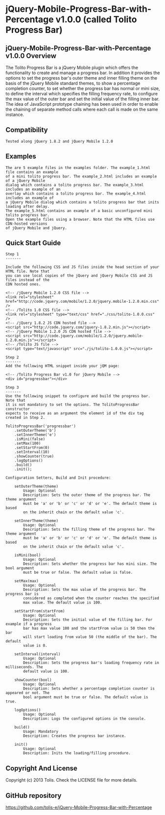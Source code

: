 jQuery-Mobile-Progress-Bar-with-Percentage v1.0.0 (called Tolito Progress Bar)
=========================================================

jQuery-Mobile-Progress-Bar-with-Percentage v1.0.0 Overview
--------

The Tolito Progress Bar is a jQuery Mobile plugin which offers the 
functionality to create and manage a progress bar. In addition it 
provides the options to set the progress bar's outer theme and inner 
filling theme on the basis of the jQuery Mobile standard themes, to 
show a percentage completion counter, to set whether the progress bar 
has normal or mini size, to define the interval which specifies the 
filling frequency rate, to configure the max value of the outer bar and 
set the initial value of the filling inner bar. The idea of JavaScript 
prototype chaining has been used in order to enable the chaining of
separate method calls where each call is made on the same instance. 

Compatibility
--------

    Tested along jQuery 1.8.2 and jQuery Mobile 1.2.0

Examples
-------
	
	The are 5 example files in the examples folder. The example_1.html file contains an example
	of a mini tolito progress bar. The example_2.html includes an example of a jQuery Mobile
	dialog which contains a tolito progress bar. The example_3.html includes an example of an
	overlay which contains a tolito progress bar. The example_4.html includes an example of
	a jQuery Mobile dialog which contains a tolito progress bar that inits loading after delay.
	The example_5.html contains an example of a basic unconfigured mini tolito progress bar.
    Open the example files using a browser. Note that the HTML files use CDN-hosted versions 
	of jQuery Mobile and jQuery.

Quick Start Guide
---------------
	
	Step 1
	-------

	Include the following CSS and JS files inside the head section of your HTML file. Note that
	you can use local copies of the jQuery and jQuery Mobile CSS and JS files instead of the
	CDN hosted ones.
	
	<!-- /jQuery Mobile 1.2.0 CSS file -->
	<link rel="stylesheet" href="http://code.jquery.com/mobile/1.2.0/jquery.mobile-1.2.0.min.css" />
	<!-- /Tolito 1.0 CSS file -->
	<link rel="stylesheet" type="text/css" href="./css/tolito-1.0.0.css" />
	<!-- /jQuery 1.8.2 JS CDN hosted file -->
	<script src="http://code.jquery.com/jquery-1.8.2.min.js"></script>
	<!-- /jQuery Mobile 1.2.0 JS CDN hosted file -->
	<script src="http://code.jquery.com/mobile/1.2.0/jquery.mobile-1.2.0.min.js"></script>
	<!-- /Tolito JS file -->
	<script type="text/javascript" src="./js/tolito-1.0.0.js"></script>

	Step 2
	-------
	Add the following HTML snippet inside your jQM page:
	
	<!-- /Tolito Progress Bar v1.0 for jQuery Mobile -->
	<div id="progressbar"></div>
	
	Step 3
	-------
	Use the following snippet to configure and build the progress bar. Note that
	it is not mandatory to set the options. The TolitoProgressBar constructor 
	expects to receive as an argument the element id of the div tag created in Step 2.
	
	TolitoProgressBar('progressbar')
		.setOuterTheme('b')
		.setInnerTheme('e')
		.isMini(false)
		.setMax(100)
		.setStartFrom(0)
		.setInterval(10)
		.showCounter(true)
		.logOptions()
		.build()
		.init();
	
	Configuration Setters, Build and Init procedure:
	
		setOuterTheme(theme)
			Usage: Optional
			Description: Sets the outer theme of the progress bar. The theme argument
			must be 'a' or 'b' or 'c' or 'd' or 'e'. The default theme is based
			on the inherit chain or the default value 'c'.
			
		setInnerTheme(theme)
			Usage: Optional
			Description: Sets the filling theme of the progress bar. The theme argument
			must be 'a' or 'b' or 'c' or 'd' or 'e'. The default theme is based
			on the inherit chain or the default value 'c'.
		
		isMini(bool)
			Usage: Optional
			Description: Sets whether the progress bar has mini size. The bool argument
			must be true or false. The default value is false.
			
		setMax(max)
			Usage: Optional
			Description: Sets the max value of the progress bar. The progress bar is
			considered as completed when the counter reaches the specified
			max value. The default value is 100.
			
		setStartFrom(startFrom)
			Usage: Optional
			Decsription: Sets the initial value of the filling bar. For example if a progress
			bar has max value 100 and the startFrom value is 50 then the bar
			will start loading from value 50 (the middle of the bar). The default
			value is 0.
		
		setInterval(interval)
			Usage: Optional
			Description: Sets the progress bar's loading frequency rate in milliseconds. The 
			default value is 100.
			
		showCounter(bool)
			Usage: Optional
			Description: Sets whether a percentage completion counter is appeared or not. The
			bool argument must be true or false. The default value is true.
		
		logOptions()
			Usage: Optional
			Description: Logs the configured options in the console.
			
		build()
			Usage: Mandatory
			Description: Creates the progress bar instance.
			
		init()
			Usage: Optional
			Description: Inits the loading/filling procedure.

Copyright And License
---------------------

Copyright (c) 2013 Tolis. Check the LICENSE file for more details.

GitHub repository
-------------------

https://github.com/tolis-e/jQuery-Mobile-Progress-Bar-with-Percentage
